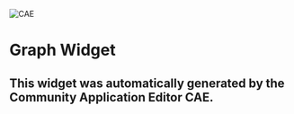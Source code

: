 ![CAE](https://github.com/CAE-Community-Application-Editor/frontendComponent-Graph-Widget/blob/gh-pages/img/logo.png)  

Graph Widget
===================


This widget was automatically generated by the Community Application Editor CAE.  
---------------
